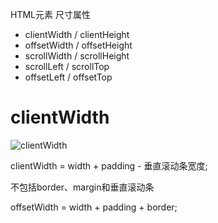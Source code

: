 HTML元素 尺寸属性

+ clientWidth / clientHeight
+ offsetWidth / offsetHeight
+ scrollWidth / scrollHeight
+ scrollLeft / scrollTop
+ offsetLeft / offsetTop

# clientWidth
![clientWidth](https://developer.mozilla.org/@api/deki/files/185/=Dimensions-client.png)

clientWidth = width + padding - 垂直滚动条宽度;

不包括border、margin和垂直滚动条



offsetWidth = width + padding + border;
